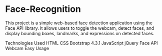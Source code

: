 # Face-Recognition

This project is a simple web-based face detection application using the Face API library. It allows users to toggle the webcam, detect faces, and display bounding boxes, landmarks, and expressions on detected faces.

Technologies Used
HTML
CSS
Bootstrap 4.3.1
JavaScript
jQuery
Face API
Webcam Easy
Usage
